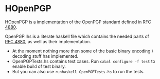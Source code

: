 # HOpenPGP #

HOpenPGP is a implementation of the OpenPGP standard defined in 
[RFC 4880](http://tools.ietf.org/html/rfc4880).

OpenPGP.lhs is a literate haskell file which contains the needed parts of 
[RFC 4880](http://tools.ietf.org/html/rfc4880), as well as their implementation.

* At the moment nothing more then some of the basic binary encoding / decoding stuff has implemented.
* OpenPGPTests.hs contains test cases. Run `cabal configure -f test` to enable build of test binary.
* But you can also use `runhaskell OpenPGPTests.hs` to run the tests.

 

